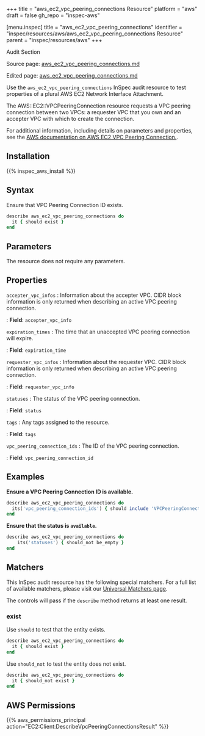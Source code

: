 +++
title = "aws_ec2_vpc_peering_connections Resource"
platform = "aws"
draft = false
gh_repo = "inspec-aws"

[menu.inspec]
title = "aws_ec2_vpc_peering_connections"
identifier = "inspec/resources/aws/aws_ec2_vpc_peering_connections Resource"
parent = "inspec/resources/aws"
+++

<div class="admonition-note">
<p class="admonition-note-title">Audit Section</p>
<div class="admonition-note-text">
<p>Source page: <a href="https://github.com/inspec/inspec-aws/blob/main/docs/resources/aws_ec2_vpc_peering_connections.md">aws_ec2_vpc_peering_connections.md</a></p>
<p>Edited page: <a href="https://github.com/ianmadd/inspec-aws/blob/im/hugo/docs-chef-io/content/inspec/resources/aws_ec2_vpc_peering_connections.md">aws_ec2_vpc_peering_connections.md</a></p>
</div>
</div>



Use the `aws_ec2_vpc_peering_connections` InSpec audit resource to test properties of a plural AWS EC2 Network Interface Attachment.

The AWS::EC2::VPCPeeringConnection resource requests a VPC peering connection between two VPCs: a requester VPC that you own and an accepter VPC with which to create the connection.

For additional information, including details on parameters and properties, see the [AWS documentation on AWS EC2 VPC Peering Connection.](https://docs.aws.amazon.com/AWSCloudFormation/latest/UserGuide/aws-resource-ec2-vpcpeeringconnection.html).

## Installation

{{% inspec_aws_install %}}

## Syntax

Ensure that VPC Peering Connection ID exists.

```ruby
describe aws_ec2_vpc_peering_connections do
  it { should exist }
end
```

## Parameters

The resource does not require any parameters.

## Properties

`accepter_vpc_infos`
: Information about the accepter VPC. CIDR block information is only returned when describing an active VPC peering connection.

: **Field**: `accepter_vpc_info`

`expiration_times`
: The time that an unaccepted VPC peering connection will expire.

: **Field**: `expiration_time`

`requester_vpc_infos`
: Information about the requester VPC. CIDR block information is only returned when describing an active VPC peering connection.

: **Field**: `requester_vpc_info`

`statuses`
: The status of the VPC peering connection.

: **Field**: `status`

`tags`
: Any tags assigned to the resource.

: **Field**: `tags`

`vpc_peering_connection_ids`
: The ID of the VPC peering connection.

: **Field**: `vpc_peering_connection_id`

## Examples

**Ensure a VPC Peering Connection ID is available.**

```ruby
describe aws_ec2_vpc_peering_connections do
  its('vpc_peering_connection_ids') { should include 'VPCPeeringConnectionID' }
end
```

**Ensure that the status is `available`.**

```ruby
describe aws_ec2_vpc_peering_connections do
    its('statuses') { should_not be_empty }
end
```

## Matchers

This InSpec audit resource has the following special matchers. For a full list of available matchers, please visit our [Universal Matchers page](https://www.inspec.io/docs/reference/matchers/).

The controls will pass if the `describe` method returns at least one result.

### exist

Use `should` to test that the entity exists.

```ruby
describe aws_ec2_vpc_peering_connections do
  it { should exist }
end
```

Use `should_not` to test the entity does not exist.

```ruby
describe aws_ec2_vpc_peering_connections do
  it { should_not exist }
end
```

## AWS Permissions

{{% aws_permissions_principal action="EC2:Client:DescribeVpcPeeringConnectionsResult" %}}
